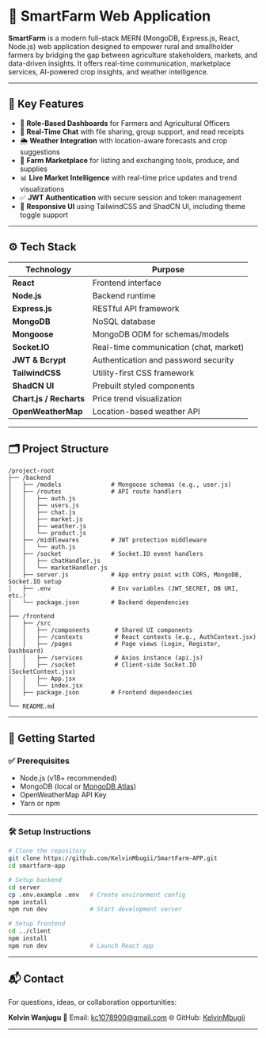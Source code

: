 # 🌿 SmartFarm Web Application

**SmartFarm** is a modern full-stack MERN (MongoDB, Express.js, React, Node.js) web application designed to empower rural and smallholder farmers by bridging the gap between agriculture stakeholders, markets, and data-driven insights. It offers real-time communication, marketplace services, AI-powered crop insights, and weather intelligence.

---

## 🔑 Key Features

* 🔐 **Role-Based Dashboards** for Farmers and Agricultural Officers
* 💬 **Real-Time Chat** with file sharing, group support, and read receipts
* 🌦 **Weather Integration** with location-aware forecasts and crop suggestions
* 🛒 **Farm Marketplace** for listing and exchanging tools, produce, and supplies
* 📊 **Live Market Intelligence** with real-time price updates and trend visualizations
* ✅ **JWT Authentication** with secure session and token management
* 🎨 **Responsive UI** using TailwindCSS and ShadCN UI, including theme toggle support

---

## ⚙️ Tech Stack

| Technology              | Purpose                                |
| ----------------------- | -------------------------------------- |
| **React**               | Frontend interface                     |
| **Node.js**             | Backend runtime                        |
| **Express.js**          | RESTful API framework                  |
| **MongoDB**             | NoSQL database                         |
| **Mongoose**            | MongoDB ODM for schemas/models         |
| **Socket.IO**           | Real-time communication (chat, market) |
| **JWT & Bcrypt**        | Authentication and password security   |
| **TailwindCSS**         | Utility-first CSS framework            |
| **ShadCN UI**           | Prebuilt styled components             |
| **Chart.js / Recharts** | Price trend visualization              |
| **OpenWeatherMap**      | Location-based weather API             |

---

## 🗂️ Project Structure

```
/project-root
├── /backend
│   ├── /models              # Mongoose schemas (e.g., user.js)
│   ├── /routes              # API route handlers
│   │   ├── auth.js
│   │   ├── users.js
│   │   ├── chat.js
│   │   ├── market.js
│   │   ├── weather.js
│   │   └── product.js
│   ├── /middlewares         # JWT protection middleware
│   │   └── auth.js
│   ├── /socket              # Socket.IO event handlers
│   │   ├── chatHandler.js
│   │   └── marketHandler.js
│   ├── server.js            # App entry point with CORS, MongoDB, Socket.IO setup
│   ├── .env                 # Env variables (JWT_SECRET, DB URI, etc.)
│   └── package.json         # Backend dependencies
│
├── /frontend
│   ├── /src
│   │   ├── /components       # Shared UI components
│   │   ├── /contexts         # React contexts (e.g., AuthContext.jsx)
│   │   ├── /pages            # Page views (Login, Register, Dashboard)
│   │   ├── /services         # Axios instance (api.js)
│   │   ├── /socket           # Client-side Socket.IO (SocketContext.jsx)
│   │   ├── App.jsx
│   │   └── index.jsx
│   ├── package.json         # Frontend dependencies
│
└── README.md
```

---

## 🚀 Getting Started

### ✅ Prerequisites

* Node.js (v18+ recommended)
* MongoDB (local or [MongoDB Atlas](https://www.mongodb.com/cloud/atlas))
* OpenWeatherMap API Key
* Yarn or npm

---

### 🛠️ Setup Instructions

```bash
# Clone the repository
git clone https://github.com/KelvinMbugii/SmartFarm-APP.git
cd smartfarm-app

# Setup backend
cd server
cp .env.example .env   # Create environment config
npm install
npm run dev            # Start development server

# Setup frontend
cd ../client
npm install
npm run dev            # Launch React app
```

---

## 📬 Contact

For questions, ideas, or collaboration opportunities:

**Kelvin Wanjugu**
📧 Email: [kc1078900@gmail.com](mailto:kc1078900@gmail.com)
🌐 GitHub: [KelvinMbugii](https://github.com/KelvinMbugii)

---


